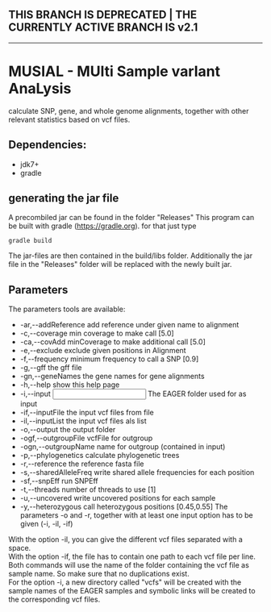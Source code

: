 ## THIS BRANCH IS DEPRECATED | THE CURRENTLY ACTIVE BRANCH IS v2.1

------

# MUSIAL - MUlti Sample varIant AnaLysis

calculate SNP, gene, and whole genome alignments, together with other relevant statistics based on vcf files.

## Dependencies:

- jdk7+
- gradle

## generating the jar file
A precombiled jar can be found in the folder "Releases"
This program can be built with gradle (https://gradle.org). for that just type

`gradle build`

The jar-files are then contained in the build/libs folder. Additionally the jar file in the "Releases" folder will be replaced with the newly built jar.

## Parameters
The parameters tools are available:
- -ar,--addReference <arg>           add reference under given name to alignment
- -c,--coverage <arg>                min coverage to make call [5.0]
- -ca,--covAdd <arg>                 minCoverage to make additional call [5.0]
- -e,--exclude <EXCLUDE>             exclude given positions in Alignment
- -f,--frequency <arg>               minimum frequency to call a SNP [0.9]
- -g,--gff <arg>                     the gff file
- -gn,--geneNames <GENENames>        the gene names for gene alignments
- -h,--help                          show this help page
- -i,--input <INPUT>                 The EAGER folder used for as input
- -if,--inputFile <INPUTFILE>        the input vcf files from file
- -il,--inputList <INPUTLIST>        the input vcf files als list
- -o,--output <OUTPUT>               the output folder
- -ogf,--outgroupFile <arg>          vcfFile for outgroup
- -ogn,--outgroupName <arg>          name for outgroup (contained in input)
- -p,--phylogenetics                 calculate phylogenetic trees
- -r,--reference <REFERENCE>         the reference fasta file
- -s,--sharedAlleleFreq              write shared allele frequencies for each position
- -sf,--snpEff                       run SNPEff
- -t,--threads <arg>                 number of threads to use [1]
- -u,--uncovered                     write uncovered positions for each sample
- -y,--heterozygous <HETEROZYGOUS>   call heterozygous positions
                                    [0.45,0.55]
The parameters -o and -r, together with at least one input option has to be given (-i, -il, -if)

With the option -il, you can give the different vcf files separated with a space.  
With the option -if, the file has to contain one path to each vcf file per line.  
Both commands will use the name of the folder containing the vcf file as sample name. So make sure that no duplications exist.  
For the option -i, a new directory called "vcfs" will be created with the sample names of the EAGER samples and symbolic links will be created to the corresponding vcf files.
